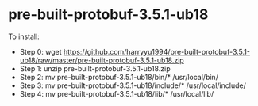 # pre-built-protobuf-3.5.1-ub18

To install:
- Step 0: wget https://github.com/harryyu1994/pre-built-protobuf-3.5.1-ub18/raw/master/pre-built-protobuf-3.5.1-ub18.zip
- Step 1: unzip pre-built-protobuf-3.5.1-ub18.zip
- Step 2: mv pre-built-protobuf-3.5.1-ub18/bin/* /usr/local/bin/
- Step 3: mv pre-built-protobuf-3.5.1-ub18/include/* /usr/local/include/
- Step 4: mv pre-built-protobuf-3.5.1-ub18/lib/* /usr/local/lib/



